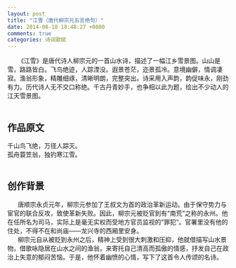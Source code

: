 ```yaml
---
layout: post
title: "江雪（唐代柳宗元五言绝句）"
date: 2014-08-18 18:48:27 +0800
comments: true
categories: 诗词歌赋
---
```

 &nbsp;&nbsp;&nbsp;&nbsp;&nbsp;&nbsp;《江雪》是唐代诗人柳宗元的一首山水诗，描述了一幅江乡雪景图。山山是雪，路路皆白。飞鸟绝迹，人踪湮没。遐景苍茫，迩景孤冷。意境幽僻，情调凄寂。渔翁形象，精雕细琢，清晰明朗，完整突出。诗采用入声韵，韵促味永，刚劲有力。历代诗人无不交口称绝。千古丹青妙手，也争相以此为题，绘出不少动人的江天雪景图。<!-- more -->
<br><br>
## 作品原文 ##
千山鸟飞绝，万径人踪灭。<br>
孤舟蓑笠翁，独钓寒江雪。
<br><br>
## 创作背景 ##
 &nbsp;&nbsp;&nbsp;&nbsp;&nbsp;&nbsp;唐顺宗永贞元年，柳宗元参加了王叔文为首的政治革新运动。由于保守势力与宦官的联合反攻，致使革新失败。因此，柳宗元被贬官到有“南荒”之称的永州。他在任所名为司马，实际上是毫无实权而受地方官员监视的“罪犯”。官署里没有他的住处，不得不在和尚庙——龙兴寺的西厢里安身。<br>
 &nbsp;&nbsp;&nbsp;&nbsp;&nbsp;&nbsp;柳宗元自从被贬到永州之后，精神上受到很大刺激和压抑，他就借描写山水景物，借歌咏隐居在山水之间的渔翁，来寄托自己清高而孤傲的情感，抒发自己在政治上失意的郁闷苦恼。于是，他怀着幽愤的心情，写下了这首令人传颂的名诗。